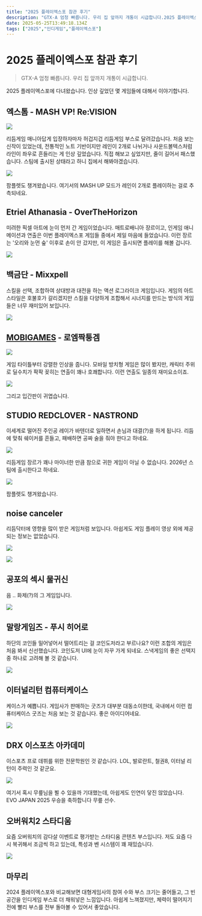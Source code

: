 ```yaml
---
title: "2025 플레이엑스포 참관 후기"
description: "GTX-A 엄청 빠릅니다. 우리 집 앞까지 개통이 시급합니다.2025 플레이엑스포에 다녀왔습니다. 인상 깊었던 몇 게임들에 대해서 이야기합니다.리듬게임 매니아답게 입장하자마자 허겁지겁 리듬게임 부스로 달려갔습니다. 처음 보는 신작이 있었는데, 전통적인 노트 기반이지만 "
date: 2025-05-25T13:49:18.134Z
tags: ["2025","인디게임","플레이엑스포"]
---
```


# 2025 플레이엑스포 참관 후기

> GTX-A 엄청 빠릅니다. 우리 집 앞까지 개통이 시급합니다.

2025 플레이엑스포에 다녀왔습니다. 인상 깊었던 몇 게임들에 대해서 이야기합니다.

## 엑스톰 - MASH VP! Re:VISION

![](/images/18e85f66-c724-46b5-802b-8076d03b0439-image.png)


리듬게임 매니아답게 입장하자마자 허겁지겁 리듬게임 부스로 달려갔습니다. 처음 보는 신작이 있었는데, 전통적인 노트 기반이지만 레인이 2개로 나뉘거나 사운드볼텍스처럼 라인이 좌우로 흔들리는 게 인상 깊었습니다. 직접 해보고 싶었지만, 줄이 길어서 패스했습니다. 스팀에 출시된 상태라고 하니 집에서 해봐야겠습니다.

![](/images/b3d2b9bd-e6b8-4c67-a5c7-ea3dc37c2464-image.png)


팜플렛도 챙겨왔습니다. 여기서의 MASH UP 모드가 레인이 2개로 플레이하는 걸로 추측되네요.

## Etriel Athanasia - OverTheHorizon

미려한 픽셀 아트에 눈이 먼저 간 게임이었습니다. 매트로배니아 장르이고, 인게임 애니메이션과 연출은 이번 플레이엑스포 게임들 중에서 제일 마음에 들었습니다. 이런 장르는 '오리와 눈먼 숲' 이후로 손이 안 갔지만, 이 게임은 출시되면 플레이를 해볼 겁니다.

![](/images/b0870e9d-04de-495e-9ad0-4c00dd795190-image.png)



## 백금단 - Mixxpell

스킬을 선택, 조합하여 상대방과 대전을 하는 액션 로그라이크 게임입니다. 게임의 아트 스타일은 호불호가 갈리겠지만 스킬을 다양하게 조합해서 시너지를 만드는 방식의 게임들은 너무 재미있어 보입니다. 

![](/images/ce0f5c16-8b8b-4f6a-9c07-1f57ed63bb4f-image.png)

## [MOBIGAMES](https://play.google.com/store/apps/dev?id=8552090574064486103) - 로엠짝퉁겜

![](/images/e882a0b8-dbcd-4c40-b0d7-4e9f9b93c1a4-image.png)

게임 타이틀부터 강렬한 인상을 줍니다. 모바일 방치형 게임은 많이 봤지만, 캐릭터 주위로 딜수치가 팍팍 꽂히는 연출이 꽤나 호쾌합니다. 이런 연출도 일종의 재미요소이죠.

![](/images/b98a4e71-7128-4eab-846f-608cf396adf1-image.png)

그리고 입간판이 귀엽습니다.

## STUDIO REDCLOVER - NASTROND

이세계로 떨어진 주인공 레이가 바텐더로 일하면서 손님과 대결(?)을 하게 됩니다. 리듬에 맞춰 쉐이커를 흔들고, 패배하면 공짜 술을 줘야 한다고 하네요.  

![](/images/fc65f4ce-28e7-4c8a-af76-d104752cf8a3-image.png)


리듬게임 장르가 꽤나 마이너한 만큼 참으로 귀한 게임이 아닐 수 없습니다. 2026년 스팀에 출시한다고 하네요.

![](/images/1d0317a1-042a-4cbe-ae4e-685e1bcbd71e-image.png)


팜플렛도 챙겨왔습니다.

## noise canceler

리듬닥터에 영향을 많이 받은 게임처럼 보입니다. 아쉽게도 게임 플레이 영상 외에 제공되는 정보는 없었습니다.

![](/images/fc0b076d-713e-4582-a34e-b35d852ac4d0-image.png)

![](/images/a3244e21-f24c-40ca-a21b-1b3135c279bb-image.png)


## 공포의 섹시 물귀신

음 .. 화제(?)의 그 게임입니다.

![](/images/6493e2d0-aa91-446b-81f8-555da2979e54-image.png)


## 말랑게임즈 - 푸시 히어로

하단의 코인들 밀어넣어서 떨어트리는 걸 코인도저라고 부르나요? 이런 조합의 게임은 처음 봐서 신선했습니다. 코인도저 UI에 눈이 자꾸 가게 되네요. 스낵게임의 좋은 선택지 중 하나로 고려해 볼 것 같습니다.

![](/images/1869cd70-e44e-4f6f-9d72-2a29e877144a-image.png)

## 이터널리턴 컴퓨터케이스

케이스가 예쁩니다. 게임사가 판매하는 굿즈가 대부분 대동소이한데, 국내에서 이런 컴퓨터케이스 굿즈는 처음 보는 것 같습니다. 좋은 아이디어네요.  

![](/images/bebacf20-40ba-420b-ab55-b7adc7ea8eb1-image.png)

## DRX 이스포츠 아카데미

이스포츠 프로 데뷔를 위한 전문학원인 것 같습니다. LOL, 발로란트, 철권8, 이터널 리턴이 주력인 것 같군요.

![](/images/444e1e40-25e6-468a-ad0d-5b2fd07ff9db-image.png)

여기서 혹시 무릎님을 뵐 수 있을까 기대했는데, 아쉽게도 인연이 닿진 않았습니다. EVO JAPAN 2025 우승을 축하합니다 무릎 선수.

## 오버워치2 스타디움

요즘 오버워치의 감다살 이벤트로 평가받는 스타디움 콘텐츠 부스입니다. 저도 요즘 다시 복귀해서 조금씩 하고 있는데, 특성과 벤 시스템이 꽤 재밌습니다.  

![](/images/7463dfa8-7e4b-4aca-9e0a-5293bdc639a8-image.png)

## 마무리

2024 플레이엑스포와 비교해보면 대형게임사의 참여 수와 부스 크기는 줄어들고, 그 빈 공간을 인디게임 부스로 더 채워넣은 느낌입니다. 아쉽게 느껴졌지만, 체력이 떨어지기 전에 빨리 부스를 전부 돌아볼 수 있어서 좋았습니다.
